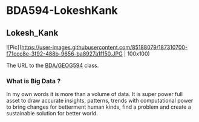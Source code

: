 # BDA594-LokeshKank
## Lokesh_Kank

![Pic](https://user-images.githubusercontent.com/85188079/187310700-f71ccc8e-3f92-488b-9656-ba8927a1f150.JPG | 100x100)


The URL to the [BDA/GEOG594](https://sdsu.instructure.com/courses/113151) class.

### What is Big Data ?
In my own words it is more than a volume of data. It is super power full asset to draw accurate insights, patterns, trends with computational power to bring changes
for betterment human kinds, find a problem and create a sustainable solution for better world.


